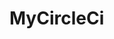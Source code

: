 # MyCircleCi
[![<rizkysiregar>](https://circleci.com/<gh>/<rizkysiregar>/<MyCircleCi>.svg?style=svg)](<https://app.circleci.com/pipelines/github/rizkysiregar/MyCircleCi/3/workflows/12794757-3795-469d-ab5b-bcfdd04a5735>)
